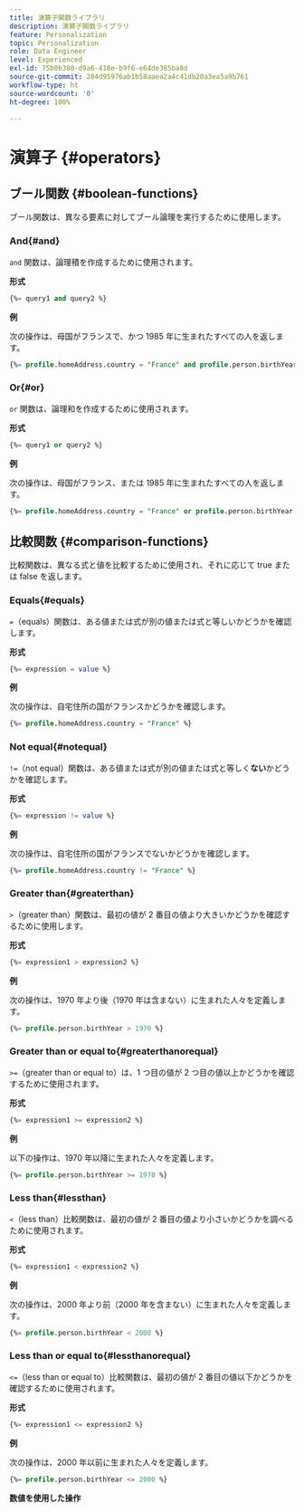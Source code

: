 ```yaml
---
title: 演算子関数ライブラリ
description: 演算子関数ライブラリ
feature: Personalization
topic: Personalization
role: Data Engineer
level: Experienced
exl-id: 75b0b380-d9a6-418e-b9f6-e64de385ba8d
source-git-commit: 284d95976ab1b58aaea2a4c41db20a3ea5a9b761
workflow-type: ht
source-wordcount: '0'
ht-degree: 100%

---
```


# 演算子 {#operators}

## ブール関数 {#boolean-functions}

ブール関数は、異なる要素に対してブール論理を実行するために使用します。

### And{#and}

`and` 関数は、論理積を作成するために使用されます。

**形式**

```sql
{%= query1 and query2 %}
```

**例**

次の操作は、母国がフランスで、かつ 1985 年に生まれたすべての人を返します。

```sql
{%= profile.homeAddress.country = "France" and profile.person.birthYear = 1985 %}
```

### Or{#or}

`or` 関数は、論理和を作成するために使用されます。

**形式**

```sql
{%= query1 or query2 %}
```

**例**

次の操作は、母国がフランス、または 1985 年に生まれたすべての人を返します。

```sql
{%= profile.homeAddress.country = "France" or profile.person.birthYear = 1985 %}
```

<!--
## Not{#not}

The `not` (or `!`) function is used to create a logical negation.

**Format**

```sql
not ({QUERY})
!({QUERY})
```

**Example**

The following operation will return all people who do not have their home country as Canada.

```sql
not (homeAddress.countryISO = "CA")
```
-->

## 比較関数 {#comparison-functions}

比較関数は、異なる式と値を比較するために使用され、それに応じて true または false を返します。

### Equals{#equals}

`=`（equals）関数は、ある値または式が別の値または式と等しいかどうかを確認します。

**形式**

```sql
{%= expression = value %}
```

**例**

次の操作は、自宅住所の国がフランスかどうかを確認します。

```sql
{%= profile.homeAddress.country = "France" %}
```

### Not equal{#notequal}

`!=`（not equal）関数は、ある値または式が別の値または式と等しく&#x200B;**ない**&#x200B;かどうかを確認します。

**形式**

```sql
{%= expression != value %}
```

**例**

次の操作は、自宅住所の国がフランスでないかどうかを確認します。

```sql
{%= profile.homeAddress.country != "France" %}
```

### Greater than{#greaterthan}

`>`（greater than）関数は、最初の値が 2 番目の値より大きいかどうかを確認するために使用します。

**形式**

```sql
{%= expression1 > expression2 %}
```

**例**

次の操作は、1970 年より後（1970 年は含まない）に生まれた人々を定義します。

```sql
{%= profile.person.birthYear > 1970 %}
```

### Greater than or equal to{#greaterthanorequal}

`>=`（greater than or equal to）は、1 つ目の値が 2 つ目の値以上かどうかを確認するために使用されます。

**形式**

```sql
{%= expression1 >= expression2 %}
```

**例**

以下の操作は、1970 年以降に生まれた人々を定義します。

```sql
{%= profile.person.birthYear >= 1970 %}
```

### Less than{#lessthan}

`<`（less than）比較関数は、最初の値が 2 番目の値より小さいかどうかを調べるために使用されます。

**形式**

```sql
{%= expression1 < expression2 %}
```

**例**

次の操作は、2000 年より前（2000 年を含まない）に生まれた人々を定義します。

```sql
{%= profile.person.birthYear < 2000 %}
```

### Less than or equal to{#lessthanorequal}

`<=`（less than or equal to）比較関数は、最初の値が 2 番目の値以下かどうかを確認するために使用されます。

**形式**

```sql
{%= expression1 <= expression2 %}
```

**例**

次の操作は、2000 年以前に生まれた人々を定義します。

```sql
{%= profile.person.birthYear <= 2000 %}
```

**数値を使用した操作**
